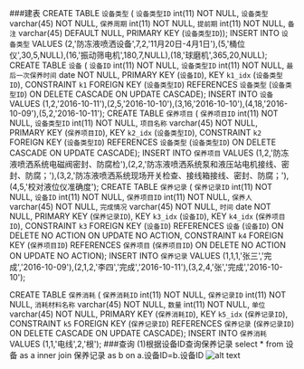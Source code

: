 ###建表
   CREATE TABLE `设备类型` (
    `设备类型ID` int(11) NOT NULL,
    `设备类型` varchar(45) NOT NULL,
    `保养周期` int(11) NOT NULL,
    `提前期` int(11) NOT NULL,
    `备注` varchar(45) DEFAULT NULL,
    PRIMARY KEY (`设备类型ID`));
  INSERT INTO `设备类型` VALUES (2,'防冻液喷洒设备',7,2,'11月20日-4月1日'),(5,'桶位仪',30,5,NULL),(16,'振动筛电机',180,7,NULL),(18,'球磨机',365,20,NULL);
  CREATE TABLE `设备` (
    `设备ID` int(11) NOT NULL,
    `设备类型ID` int(11) NOT NULL,
    `最后一次保养时间` date NOT NULL,
    PRIMARY KEY (`设备ID`),
    KEY `k1_idx` (`设备类型ID`),
    CONSTRAINT `k1` FOREIGN KEY (`设备类型ID`) REFERENCES `设备类型` (`设备类型ID`) ON DELETE CASCADE ON UPDATE CASCADE);
  INSERT INTO `设备` VALUES (1,2,'2016-10-11'),(2,5,'2016-10-10'),(3,16,'2016-10-10'),(4,18,'2016-10-09'),(5,2,'2016-10-11');
  CREATE TABLE `保养项目` (
    `保养项目ID` int(11) NOT NULL,
    `设备类型ID` int(11) NOT NULL,
    `项目名称` varchar(45) NOT NULL,
    PRIMARY KEY (`保养项目ID`),
    KEY `k2_idx` (`设备类型ID`),
    CONSTRAINT `k2` FOREIGN KEY (`设备类型ID`) REFERENCES `设备类型` (`设备类型ID`) ON DELETE CASCADE ON UPDATE CASCADE);
  INSERT INTO `保养项目` VALUES (1,2,'防冻液喷洒系统电磁阀密封、防腐检'),(2,2,'防冻液喷洒系统泵和液压站电机接线、密封、防腐；'),(3,2,'防冻液喷洒系统现场开关检查、接线箱接线、密封、防腐；'),(4,5,'校对液位仪准确度');
  CREATE TABLE `保养记录` (
    `保养记录ID` int(11) NOT NULL,
    `设备ID` int(11) NOT NULL,
    `保养项目ID` int(11) NOT NULL,
    `保养人` varchar(45) NOT NULL,
    `完成情况` varchar(45) NOT NULL,
    `时间` date NOT NULL,
    PRIMARY KEY (`保养记录ID`),
    KEY `k3_idx` (`设备ID`),
    KEY `k4_idx` (`保养项目ID`),
    CONSTRAINT `k3` FOREIGN KEY (`设备ID`) REFERENCES `设备` (`设备ID`) ON DELETE NO ACTION ON UPDATE NO ACTION,
    CONSTRAINT `k4` FOREIGN KEY (`保养项目ID`) REFERENCES `保养项目` (`保养项目ID`) ON DELETE NO ACTION ON UPDATE NO ACTION);
  INSERT INTO `保养记录` VALUES (1,1,1,'张三','完成','2016-10-09'),(2,1,2,'李四','完成','2016-10-11'),(3,2,4,'张','完成','2016-10-10');

  CREATE TABLE `保养消耗` (
    `保养消耗ID` int(11) NOT NULL,
    `保养记录ID` int(11) NOT NULL,
    `消耗材料名称` varchar(45) NOT NULL,
    `数量` int(11) NOT NULL,
    `单位` varchar(45) NOT NULL,
    PRIMARY KEY (`保养消耗ID`),
    KEY `k5_idx` (`保养记录ID`),
    CONSTRAINT `k5` FOREIGN KEY (`保养记录ID`) REFERENCES `保养记录` (`保养记录ID`) ON DELETE CASCADE ON UPDATE CASCADE);
  INSERT INTO `保养消耗` VALUES (1,1,'电线',2,'根');
  ###查询
  (1)根据设备ID查询保养记录
select * from 设备 as a inner join 保养记录 as b on a.设备ID=b.设备ID
![alt text](https://github.com/09143573/miS/to/2.png "Title")
